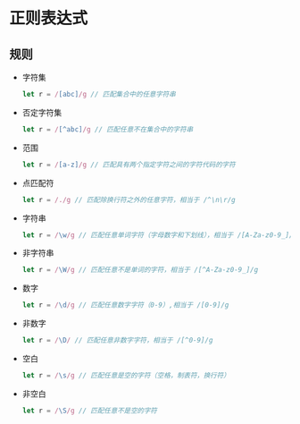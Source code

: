 # 正则表达式

## 规则

- 字符集

  ```js
  let r = /[abc]/g // 匹配集合中的任意字符串
  ```

- 否定字符集

  ```js
  let r = /[^abc]/g // 匹配任意不在集合中的字符串
  ```

- 范围

  ```js
  let r = /[a-z]/g // 匹配具有两个指定字符之间的字符代码的字符
  ```

- 点匹配符

  ```js
  let r = /./g // 匹配除换行符之外的任意字符，相当于 /^\n\r/g
  ```

- 字符串

  ```js
  let r = /\w/g // 匹配任意单词字符（字母数字和下划线），相当于 /[A-Za-z0-9_]/g
  ```

- 非字符串

  ```js
  let r = /\W/g // 匹配任意不是单词的字符，相当于 /[^A-Za-z0-9_]/g
  ```

- 数字

  ```js
  let r = /\d/g // 匹配任意数字字符（0-9）,相当于 /[0-9]/g
  ```

- 非数字

  ```js
  let r = /\D/ // 匹配任意非数字字符，相当于 /[^0-9]/g
  ```

- 空白

  ```js
  let r = /\s/g // 匹配任意是空的字符（空格，制表符，换行符）
  ```

- 非空白

  ```js
  let r = /\S/g // 匹配任意不是空的字符
  ```
